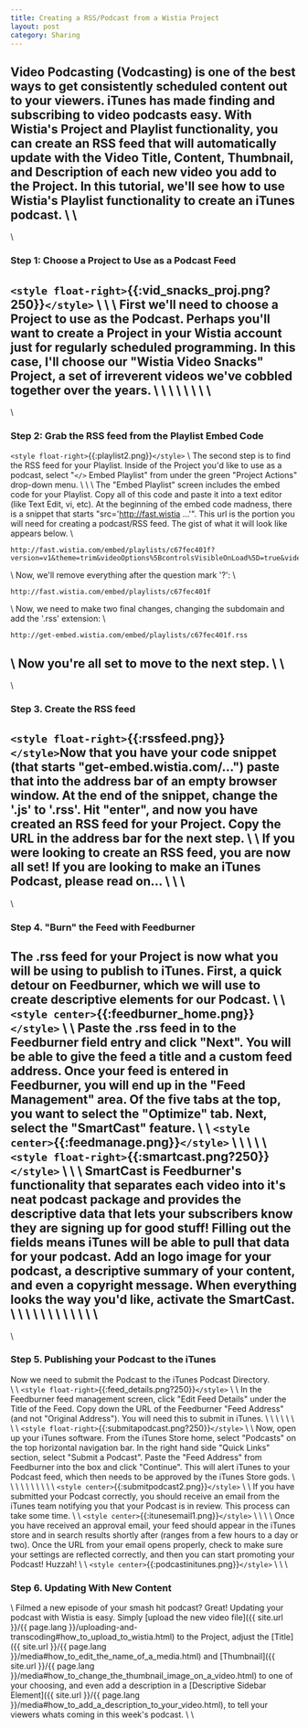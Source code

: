 ```yaml
---
title: Creating a RSS/Podcast from a Wistia Project
layout: post
category: Sharing
---
```


Video Podcasting (Vodcasting) is one of the best ways to get consistently scheduled content out to your viewers.  iTunes has made finding and subscribing to video podcasts easy.  With Wistia's Project and Playlist functionality, you can create an RSS feed that will automatically update with the Video Title, Content, Thumbnail, and Description of each new video you add to the Project.  In this tutorial, we'll see how to use Wistia's Playlist functionality to create an iTunes podcast.
\\
\\
----
\\
### Step 1: Choose a Project to Use as a Podcast Feed

`<style float-right>`{{:vid_snacks_proj.png?250}}`</style>`
\\
\\
\\
First we'll need to choose a Project to use as the Podcast.  Perhaps you'll want to create a Project in your Wistia account just for regularly scheduled programming.  In this case, I'll choose our "Wistia Video Snacks" Project, a set of irreverent videos we've cobbled together over the years.
\\
\\
\\
\\
\\
\\
\\
\\
----
\\
### Step 2: Grab the RSS feed from the Playlist Embed Code

`<style float-right>`{{:playlist2.png}}`</style>`
\\
The second step is to find the RSS feed for your Playlist.  Inside of the Project you'd like to use as a podcast, select "`</>` Embed Playlist" from under the green "Project Actions" drop-down menu.
\\
\\
\\
The "Embed Playlist" screen includes the embed code for your Playlist.  Copy all of this code and paste it into a text editor (like Text Edit, vi, etc).  At the beginning of the embed code madness, there is a snippet that starts "src='http://fast.wistia ...'".  This url is the portion you will need for creating a podcast/RSS feed. The gist of what it will look like appears below.
\\

	
	http://fast.wistia.com/embed/playlists/c67fec401f?version=v1&theme=trim&videoOptions%5BcontrolsVisibleOnLoad%5D=true&videoOptions%5BautoPlay%5D=true&videoOptions%5BvideoWidth%5D=640&videoOptions%5BvideoHeight%5D=360&media_0_0%5BautoPlay%5D=false

\\
Now, we'll remove everything after the question mark '?':
\\

	
	http://fast.wistia.com/embed/playlists/c67fec401f

\\
Now, we need to make two final changes, changing the subdomain and add the '.rss' extension:
\\

	
	http://get-embed.wistia.com/embed/playlists/c67fec401f.rss

\\
Now you're all set to move to the next step.
\\
\\
----
\\
### Step 3. Create the RSS feed

`<style float-right>`{{:rssfeed.png}}`</style>`Now that you have your code snippet (that starts "get-embed.wistia.com/...") paste that into the address bar of an empty browser window.  At the end of the snippet, change the '.js' to '.rss'.  Hit "enter", and now you have created an RSS feed for your Project.  Copy the URL in the address bar for the next step. 
\\
\\
If you were looking to create an RSS feed, you are now all set! If you are looking to make an iTunes Podcast, please read on...
\\
\\
\\
----
\\
### Step 4. "Burn" the Feed with Feedburner

The .rss feed for your Project is now what you will be using to publish to iTunes.  First, a quick detour on Feedburner, which we will use to create descriptive elements for our Podcast.
\\
\\
`<style center>`{{:feedburner_home.png}}`</style>`
\\
\\
Paste the .rss feed in to the Feedburner field entry and click "Next".  You will be able to give the feed a title and a custom feed address.  Once your feed is entered in Feedburner, you will end up in the "Feed Management" area.  Of the five tabs at the top, you want to select the "Optimize" tab.  Next, select the "SmartCast" feature. 
\\
\\
`<style center>`{{:feedmanage.png}}`</style>`
\\
\\
\\
\\
\\
`<style float-right>`{{:smartcast.png?250}}`</style>`
\\
\\
\\
SmartCast is Feedburner's functionality that separates each video into it's neat podcast package and provides the descriptive data that lets your subscribers know they are signing up for good stuff! Filling out the fields means iTunes will be able to pull that data for your podcast.  Add an logo image for your podcast, a descriptive summary of your content, and even a copyright message.  When everything looks the way you'd like, activate the SmartCast.
\\
\\
\\
\\
\\
\\
\\
\\
\\
\\
\\
\\
----
\\
### Step 5. Publishing your Podcast to the iTunes

Now we need to submit the Podcast to the iTunes Podcast Directory.  
\\
\\
`<style float-right>`{{:feed_details.png?250}}`</style>`
\\
\\
In the Feedburner feed management screen, click "Edit Feed Details" under the Title of the Feed.  Copy down the URL of the Feedburner "Feed Address" (and not "Original Address").  You will need this to submit in iTunes.
\\
\\
\\
\\
\\
\\
\\
\\
`<style float-right>`{{:submitapodcast.png?250}}`</style>`
\\
\\
Now, open up your iTunes software.  From the iTunes Store home, select "Podcasts" on the top horizontal navigation bar.  In the right hand side "Quick Links" section, select "Submit a Podcast".  Paste the "Feed Address" from Feedburner into the box and click "Continue".  This will alert iTunes to your Podcast feed, which then needs to be approved by the iTunes Store gods.
\\
\\
\\
\\
\\
\\
\\
\\
\\
\\
`<style center>`{{:submitpodcast2.png}}`</style>`
\\
\\
If you have submitted your Podcast correctly, you should receive an email from the iTunes team notifying you that your Podcast is in review.  This process can take some time.
\\
\\
`<style center>`{{:itunesemail1.png}}`</style>`
\\
\\
\\
\\
Once you have received an approval email, your feed should appear in the iTunes store and in search results shortly after (ranges from a few hours to a day or two).  Once the URL from your email opens properly, check to make sure your settings are reflected correctly, and then you can start promoting your Podcast! Huzzah!
\\
\\
`<style center>`{{:podcastinitunes.png}}`</style>`
\\
\\
\\
### Step 6. Updating With New Content

\\
Filmed a new episode of your smash hit podcast?  Great!  Updating your podcast with Wistia is easy.  Simply [upload the new video file]({{ site.url }}/{{ page.lang }}/uploading-and-transcoding#how_to_upload_to_wistia.html) to the Project, adjust the [Title]({{ site.url }}/{{ page.lang }}/media#how_to_edit_the_name_of_a_media.html) and [Thumbnail]({{ site.url }}/{{ page.lang }}/media#how_to_change_the_thumbnail_image_on_a_video.html) to one of your choosing, and even add a description in a [Descriptive Sidebar Element]({{ site.url }}/{{ page.lang }}/media#how_to_add_a_description_to_your_video.html), to tell your viewers whats coming in this week's podcast.
\\
\\

